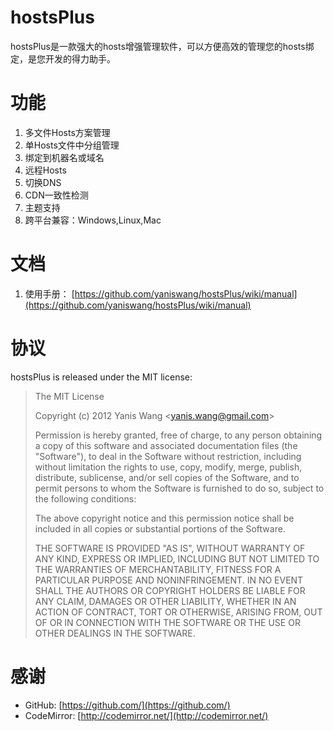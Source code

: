 hostsPlus
================

hostsPlus是一款强大的hosts增强管理软件，可以方便高效的管理您的hosts绑定，是您开发的得力助手。


功能
================

1. 多文件Hosts方案管理
2. 单Hosts文件中分组管理
3. 绑定到机器名或域名
4. 远程Hosts
5. 切换DNS
6. CDN一致性检测
7. 主题支持
8. 跨平台兼容：Windows,Linux,Mac

文档
================

1. 使用手册： [https://github.com/yaniswang/hostsPlus/wiki/manual](https://github.com/yaniswang/hostsPlus/wiki/manual)

协议
================

hostsPlus is released under the MIT license:

> The MIT License
> 
> Copyright (c) 2012 Yanis Wang \<yanis.wang@gmail.com\>
> 
> Permission is hereby granted, free of charge, to any person obtaining a copy
> of this software and associated documentation files (the "Software"), to deal
> in the Software without restriction, including without limitation the rights
> to use, copy, modify, merge, publish, distribute, sublicense, and/or sell
> copies of the Software, and to permit persons to whom the Software is
> furnished to do so, subject to the following conditions:
> 
> The above copyright notice and this permission notice shall be included in
> all copies or substantial portions of the Software.
> 
> THE SOFTWARE IS PROVIDED "AS IS", WITHOUT WARRANTY OF ANY KIND, EXPRESS OR
> IMPLIED, INCLUDING BUT NOT LIMITED TO THE WARRANTIES OF MERCHANTABILITY,
> FITNESS FOR A PARTICULAR PURPOSE AND NONINFRINGEMENT. IN NO EVENT SHALL THE
> AUTHORS OR COPYRIGHT HOLDERS BE LIABLE FOR ANY CLAIM, DAMAGES OR OTHER
> LIABILITY, WHETHER IN AN ACTION OF CONTRACT, TORT OR OTHERWISE, ARISING FROM,
> OUT OF OR IN CONNECTION WITH THE SOFTWARE OR THE USE OR OTHER DEALINGS IN
> THE SOFTWARE.

感谢
================

* GitHub: [https://github.com/](https://github.com/)
* CodeMirror: [http://codemirror.net/](http://codemirror.net/)